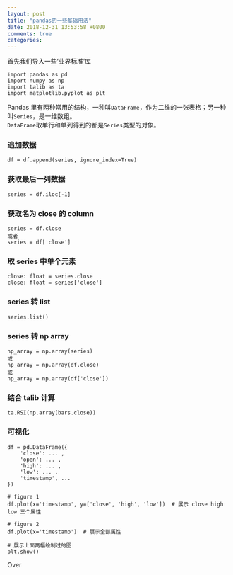 ```yaml
---
layout: post
title: "pandas的一些基础用法"
date: 2018-12-31 13:53:58 +0800
comments: true
categories: 
---
```


首先我们导入一些‘业界标准’库

```
import pandas as pd
import numpy as np
import talib as ta
import matplotlib.pyplot as plt
```

Pandas 里有两种常用的结构，一种叫`DataFrame`，作为二维的一张表格；另一种叫`Series`，是一维数组。  
`DataFrame`取单行和单列得到的都是`Series`类型的对象。  

### 追加数据

```
df = df.append(series, ignore_index=True)
```

### 获取最后一列数据

```
series = df.iloc[-1]
```

### 获取名为 close 的 column

```
series = df.close
或者
series = df['close']
```

### 取 series 中单个元素

```
close: float = series.close
close: float = series['close']
```

### series 转 list

```
series.list()
```

<!--more-->

### series 转 np array

```
np_array = np.array(series)
或
np_array = np.array(df.close)
或
np_array = np.array(df['close'])
```

### 结合 talib 计算

```
ta.RSI(np.array(bars.close))
```

### 可视化

```
df = pd.DataFrame({
    'close': ... ,
    'open': ... ,
    'high': ... ,
    'low': ... ,
    'timestamp', ...
})

# figure 1
df.plot(x='timestamp', y=['close', 'high', 'low'])  # 展示 close high low 三个属性

# figure 2
df.plot(x='timestamp')  # 展示全部属性

# 展示上面两幅绘制过的图
plt.show()
```


Over




